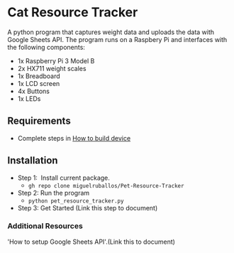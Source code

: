 # Cat Resource Tracker

A python program that captures weight data and uploads the data with Google Sheets API. The program runs on a Raspbery Pi and interfaces with the following components: 

*   1x Raspberry Pi 3 Model B
*   2x HX711 weight scales
*   1x Breadboard
*   1x LCD screen
*   4x Buttons
*   1x LEDs

## Requirements

*   Complete steps in [How to build device](/Build%20and%20Verify%20Device/How_to_Build_Device.md)

## Installation

*   Step 1:  Install current package. 
    *   `gh repo clone miguelruballos/Pet-Resource-Tracker`
*   Step 2: Run the program
    *   `python pet_resource_tracker.py`
*   Step 3: Get Started (Link this step to document)

### Additional Resources

'How to setup Google Sheets API'.(Link this to document)
